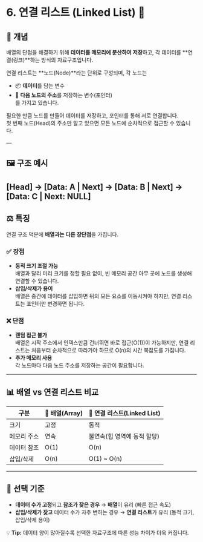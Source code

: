 # 6. 연결 리스트 (Linked List) 🔗

## 📌 개념
배열의 단점을 해결하기 위해 **데이터를 메모리에 분산하여 저장**하고, 각 데이터를 **연결(링크)**하는 방식의 자료구조입니다.  

연결 리스트는 **노드(Node)**라는 단위로 구성되며, 각 노드는  
- 📦 **데이터**를 담는 변수  
- 🧭 **다음 노드의 주소**를 저장하는 변수(포인터)  
를 가지고 있습니다.

필요한 만큼 노드를 만들어 데이터를 저장하고, 포인터를 통해 서로 연결합니다.  
첫 번째 노드(Head)의 주소만 알고 있으면 모든 노드에 순차적으로 접근할 수 있습니다.

—

## 🖼 구조 예시
[Head] → [Data: A | Next] → [Data: B | Next] → [Data: C | Next: NULL]
---

## ⚖️ 특징
연결 구조 덕분에 **배열과는 다른 장단점**을 가집니다.

### ✅ 장점
- **동적 크기 조절 가능**  
  배열과 달리 미리 크기를 정할 필요 없이, 빈 메모리 공간 아무 곳에 노드를 생성해 연결할 수 있습니다.
- **삽입/삭제가 용이**  
  배열은 중간에 데이터를 삽입하면 뒤의 모든 요소를 이동시켜야 하지만, 연결 리스트는 포인터만 변경하면 됩니다.

### ❌ 단점
- **랜덤 접근 불가**  
  배열은 시작 주소에서 인덱스만큼 건너뛰면 바로 접근(O(1))이 가능하지만, 연결 리스트는 처음부터 순차적으로 따라가야 하므로 O(n)의 시간 복잡도를 가집니다.
- **추가 메모리 사용**  
  각 노드마다 다음 노드 주소를 저장하는 공간이 필요합니다.

---

## 📊 배열 vs 연결 리스트 비교

| 구분        | 📂 배열(Array)                                 | 🔗 연결 리스트(Linked List) |
|-------------|-----------------------------------------------|-----------------------------|
| 크기        | 고정                                          | 동적                        |
| 메모리 주소 | 연속                                          | 불연속(힙 영역에 동적 할당)  |
| 데이터 참조 | O(1)                                          | O(n)                        |
| 삽입/삭제   | O(n)                                          | O(1) ~ O(n)                  |

---

## 🧐 선택 기준
- **데이터 수가 고정**되고 **참조가 잦은 경우** → **배열**이 유리 (빠른 접근 속도)
- **삽입/삭제가 잦고** 데이터 수가 자주 변하는 경우 → **연결 리스트**가 유리 (동적 크기, 삽입/삭제 용이)

💡 **Tip:** 데이터 양이 많아질수록 선택한 자료구조에 따른 성능 차이가 더욱 커집니다.
